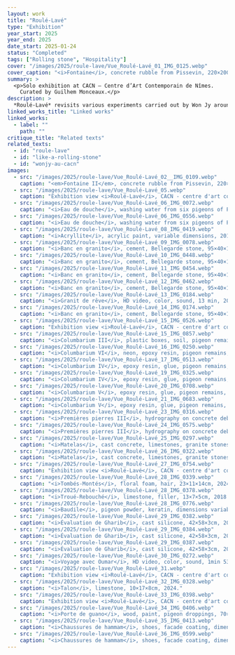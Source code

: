 ```yaml
---
layout: work
title: "Roulé-Lavé"
type: "Exhibition"
year_start: 2025
year_end: 2025
date_start: 2025-01-24
status: "Completed"
tags: ["Rolling stone", "Hospitality"]
cover: "/images/2025/roule-lave/Vue_Roulé-Lavé_01_IMG_0125.webp"
cover_caption: "<i>Fontaine</i>, concrete rubble from Pissevin, 220×200×130cm, 2025."
summary: >
  <p>Solo exhibition at CACN – Centre d’Art Contemporain de Nîmes.
    Curated by Guilhem Monceaux.</p>
description: >
  *Roulé-Lavé* revisits various experiments carried out by Won Jy around the transformation of matter. The artist is seen going up rivers in search of the source of the water—and thus the origin of the shape of the stones he collects. We also see him appropriating the patterns of these stones to reprint them onto blocks of rubble. Won Jy also works on the theme of hospitality and how foreigners are regarded within a given territory. He explores the metaphor of colombophobia to address how architecture can include or exclude, often depending on collective decisions. Won Jy’s works are often tinged with subtle humor, allowing complex issues to be expressed through light and poetic forms.
linked_works_title: "Linked works"   
linked_works:
  - label: ""
    path: ""
critique_title: "Related texts"
related_texts:
  - id: "roule-lave"
  - id: "like-a-rolling-stone"
  - id: "wonjy-au-cacn"
images:
  - src: "/images/2025/roule-lave/Vue_Roulé-Lavé_02__IMG_0109.webp"
    caption: "<em>Fontaine II</em>, concrete rubble from Pissevin, 220×200×110cm, 2025."
  - src: "/images/2025/roule-lave/Vue_Roulé-Lavé_05.webp"
    caption: "Exhibition view <i>Roulé-Lavé</i>, CACN - centre d'art contemporain de Nîmes, France, 2025."
  - src: "/images/2025/roule-lave/Vue_Roulé-Lavé_06_IMG_0072.webp"
    caption: "<i>Eau de douche</i>, washing water from six pigeons of Pissevin, 19×34×19cm, 2024."
  - src: "/images/2025/roule-lave/Vue_Roulé-Lavé_06_IMG_0556.webp"
    caption: "<i>Eau de douche</i>, washing water from six pigeons of Pissevin, 19×34×19cm, 2024."
  - src: "/images/2025/roule-lave/Vue_Roulé-Lavé_08_IMG_0419.webp"
    caption: "<i>Acryllite</i>, acrylic paint, variable dimensions, 2018."
  - src: "/images/2025/roule-lave/Vue_Roulé-Lavé_09_IMG_0078.webp"
    caption: "<i>Banc en granito</i>, cement, Bellegarde stone, 95×40×10cm, 2024."
  - src: "/images/2025/roule-lave/Vue_Roulé-Lavé_10_IMG_0448.webp"
    caption: "<i>Banc en granito</i>, cement, Bellegarde stone, 95×40×10cm, 2024."
  - src: "/images/2025/roule-lave/Vue_Roulé-Lavé_11_IMG_0454.webp"
    caption: "<i>Banc en granito</i>, cement, Bellegarde stone, 95×40×10cm, 2024."
  - src: "/images/2025/roule-lave/Vue_Roulé-Lavé_12_IMG_0462.webp"
    caption: "<i>Banc en granito</i>, cement, Bellegarde stone, 95×40×10cm, 2024."
  - src: "/images/2025/roule-lave/Vue_Roulé-Lavé_13_IMG_0184.webp"
    caption: "<i>Granit de rêve</i>, HD video, color, sound, 13 min, 2021."
  - src: "/images/2025/roule-lave/Vue_Roulé-Lavé_14_IMG_0174.webp"
    caption: "<i>Banc en granito</i>, cement, Bellegarde stone, 95×40×10cm, 2024."
  - src: "/images/2025/roule-lave/Vue_Roulé-Lavé_15_IMG_0526.webp"
    caption: "Exhibition view <i>Roulé-Lavé</i>, CACN - centre d'art contemporain de Nîmes, France, 2025 — Columbarium room."
  - src: "/images/2025/roule-lave/Vue_Roulé-Lavé_15_IMG_0857.webp"
    caption: "<i>Columbarium III</i>, plastic boxes, soil, pigeon remains, neon, 35×26×14cm (each), 2017 –."
  - src: "/images/2025/roule-lave/Vue_Roulé-Lavé_16_IMG_0250.webp"
    caption: "<i>Columbarium VI</i>, neon, epoxy resin, pigeon remains, variable dimensions, 2025."
  - src: "/images/2025/roule-lave/Vue_Roulé-Lavé_17_IMG_0513.webp"
    caption: "<i>Columbarium IV</i>, epoxy resin, glue, pigeon remains, 36×20×12cm, 2023."
  - src: "/images/2025/roule-lave/Vue_Roulé-Lavé_19_IMG_0325.webp"
    caption: "<i>Columbarium IV</i>, epoxy resin, glue, pigeon remains, 36×20×12cm, 2023."
  - src: "/images/2025/roule-lave/Vue_Roulé-Lavé_20_IMG_0708.webp"
    caption: "<i>Columbarium V</i>, epoxy resin, glue, pigeon remains, diameter 66×23,5cm, 2024."
  - src: "/images/2025/roule-lave/Vue_Roulé-Lavé_21_IMG_0683.webp"
    caption: "<i>Columbarium V</i>, epoxy resin, glue, pigeon remains, diameter 66×23,5cm, 2024."
  - src: "/images/2025/roule-lave/Vue_Roulé-Lavé_23_IMG_0316.webp"
    caption: "<i>Premières pierres III</i>, hydrography on concrete debris, dimensions variables, 2025."
  - src: "/images/2025/roule-lave/Vue_Roulé-Lavé_24_IMG_0575.webp"
    caption: "<i>Premières pierres III</i>, hydrography on concrete debris, dimensions variables, 2025."
  - src: "/images/2025/roule-lave/Vue_Roulé-Lavé_25_IMG_0297.webp"
    caption: "<i>Matelas</i>, cast concrete, limestones, granite stones, 154×80×20cm, 2025."
  - src: "/images/2025/roule-lave/Vue_Roulé-Lavé_26_IMG_0322.webp"
    caption: "<i>Matelas</i>, cast concrete, limestones, granite stones, 154×80×20cm, 2025."
  - src: "/images/2025/roule-lave/Vue_Roulé-Lavé_27_IMG_0754.webp"
    caption: "Exhibition view <i>Roulé-Lavé</i>, CACN - centre d'art contemporain de Nîmes, France, 2025 — Research table."
  - src: "/images/2025/roule-lave/Vue_Roulé-Lavé_28_IMG_0339.webp"
    caption: "<i>Tombés-Montés</i>, floral foam, hair, 23×11×14cm, 2024."
  - src: "/images/2025/roule-lave/Vue_Roulé-Lavé_28_IMG_0378.webp"
    caption: "<i>Troué-Rebouché</i>, limestone, filler, 13×7×5cm, 2018."
  - src: "/images/2025/roule-lave/Vue_Roulé-Lavé_28_IMG_0776.webp"
    caption: "<i>Baudile</i>, pigeon powder, keratin, dimensions variables, 2024."
  - src: "/images/2025/roule-lave/Vue_Roulé-Lavé_29_IMG_0382.webp"
    caption: "<i>Évaluation de Gharib</i>, cast silicone, 42×58×3cm, 2024."
  - src: "/images/2025/roule-lave/Vue_Roulé-Lavé_29_IMG_0384.webp"
    caption: "<i>Évaluation de Gharib</i>, cast silicone, 42×58×3cm, 2024."
  - src: "/images/2025/roule-lave/Vue_Roulé-Lavé_29_IMG_0387.webp"
    caption: "<i>Évaluation de Gharib</i>, cast silicone, 42×58×3cm, 2024."
  - src: "/images/2025/roule-lave/Vue_Roulé-Lavé_30_IMG_0272.webp"
    caption: "<i>Voyage avec Oumar</i>, HD video, color, sound, 1min 53sec, 2024."
  - src: "/images/2025/roule-lave/Vue_Roulé-Lavé_31.webp"
    caption: "Exhibition view <i>Roulé-Lavé</i>, CACN - centre d'art contemporain de Nîmes, France, 2025."
  - src: "/images/2025/roule-lave/Vue_Roulé-Lavé_32_IMG_0328.webp"
    caption: "<i>Talon</i>, limestone, 10×17×8cm, 2024."
  - src: "/images/2025/roule-lave/Vue_Roulé-Lavé_33_IMG_0398.webp"
    caption: "Exhibition view <i>Roulé-Lavé</i>, CACN - centre d'art contemporain de Nîmes, France, 2025."
  - src: "/images/2025/roule-lave/Vue_Roulé-Lavé_34_IMG_0406.webp"
    caption: "<i>Porte de guano</i>, wood, paint, pigeon droppings, 70×208×4cm, 2019."
  - src: "/images/2025/roule-lave/Vue_Roulé-Lavé_35_IMG_0413.webp"
    caption: "<i>Chaussures de hammam</i>, shoes, facade coating, dimensions variables, 2025."
  - src: "/images/2025/roule-lave/Vue_Roulé-Lavé_36_IMG_0599.webp"
    caption: "<i>Chaussures de hammam</i>, shoes, facade coating, dimensions variables, 2025."
---
```

